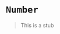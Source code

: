 # `Number`

> This is a stub

[type-number]: ../../../reference/types/number.md
[type-object]: ../../../reference/types/object.md
